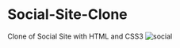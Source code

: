 # Social-Site-Clone
Clone of Social Site with HTML and CSS3
![social](https://user-images.githubusercontent.com/24326243/35263187-a4f1982a-ffcc-11e7-8929-3b5fccc7335f.png)
